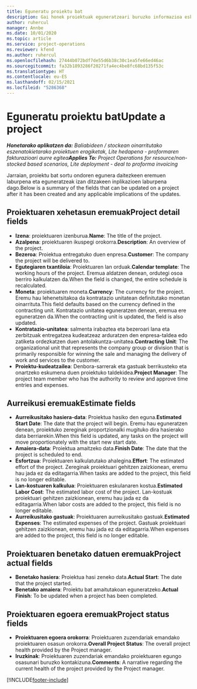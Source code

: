 ```yaml
---
title: Eguneratu proiektu bat
description: Gai honek proiektuak eguneratzeari buruzko informazioa eskaintzen du Project Operations-en.
author: ruhercul
manager: Annbe
ms.date: 10/01/2020
ms.topic: article
ms.service: project-operations
ms.reviewer: kfend
ms.author: ruhercul
ms.openlocfilehash: 27444b072bdf7de55d6b38c30c1ea5fe66ed46ac
ms.sourcegitcommit: fa32b1893286f20271fa4ec4be8fc68bd135f53c
ms.translationtype: HT
ms.contentlocale: eu-ES
ms.lasthandoff: 02/15/2021
ms.locfileid: "5286368"
---
```

# <a name="update-a-project"></a><span data-ttu-id="7752b-103">Eguneratu proiektu bat</span><span class="sxs-lookup"><span data-stu-id="7752b-103">Update a project</span></span>

<span data-ttu-id="7752b-104">_**Honetarako aplikatzen da:** Baliabideen / stockean oinarritutako eszenatokietarako proiektuen eragiketak, Lite hedapena - proformaren fakturazioari aurre egitea_</span><span class="sxs-lookup"><span data-stu-id="7752b-104">_**Applies To:** Project Operations for resource/non-stocked based scenarios, Lite deployment - deal to proforma invoicing_</span></span>

<span data-ttu-id="7752b-105">Jarraian, proiektu bat sortu ondoren egunera daitezkeen eremuen laburpena eta eguneratzeak izan ditzakeen inplikazioen laburpena dago.</span><span class="sxs-lookup"><span data-stu-id="7752b-105">Below is a summary of the fields that can be updated on a project after it has been created and any applicable implications of the updates.</span></span>

## <a name="project-detail-fields"></a><span data-ttu-id="7752b-106">Proiektuaren xehetasun eremuak</span><span class="sxs-lookup"><span data-stu-id="7752b-106">Project detail fields</span></span>

- <span data-ttu-id="7752b-107">**Izena**: proiektuaren izenburua.</span><span class="sxs-lookup"><span data-stu-id="7752b-107">**Name**: The title of the project.</span></span>
- <span data-ttu-id="7752b-108">**Azalpena**: proiektuaren ikuspegi orokorra.</span><span class="sxs-lookup"><span data-stu-id="7752b-108">**Description**: An overview of the project.</span></span>
- <span data-ttu-id="7752b-109">**Bezeroa**: Proiektua entregatuko duen enpresa.</span><span class="sxs-lookup"><span data-stu-id="7752b-109">**Customer**: The company the project will be delivered to.</span></span>
- <span data-ttu-id="7752b-110">**Egutegiaren txantiloia**: Proiektuaren lan orduak.</span><span class="sxs-lookup"><span data-stu-id="7752b-110">**Calendar template**: The working hours of the project.</span></span> <span data-ttu-id="7752b-111">Eremua aldatzen denean, ordutegi osoa berriro kalkulatzen da.</span><span class="sxs-lookup"><span data-stu-id="7752b-111">When the field is changed, the entire schedule is recalculated.</span></span>
- <span data-ttu-id="7752b-112">**Moneta**: proiektuaren moneta.</span><span class="sxs-lookup"><span data-stu-id="7752b-112">**Currency**: The currency for the project.</span></span> <span data-ttu-id="7752b-113">Eremu hau lehenetsitakoa da kontratazio unitatean definitutako monetan oinarrituta.</span><span class="sxs-lookup"><span data-stu-id="7752b-113">This field defaults based on the currency defined in the contracting unit.</span></span> <span data-ttu-id="7752b-114">Kontratazio unitatea eguneratzen denean, eremua ere eguneratzen da.</span><span class="sxs-lookup"><span data-stu-id="7752b-114">When the contracting unit is updated, the field is also updated.</span></span>
- <span data-ttu-id="7752b-115">**Kontratazio-unitatea**: salmenta irabaztea eta bezeroari lana eta zerbitzuak entregatzea kudeatzeaz arduratzen den enpresa-taldea edo zatiketa ordezkatzen duen antolakuntza-unitatea.</span><span class="sxs-lookup"><span data-stu-id="7752b-115">**Contracting Unit**: The organizational unit that represents the company group or division that is primarily responsible for winning the sale and managing the delivery of work and services to the customer.</span></span> 
- <span data-ttu-id="7752b-116">**Proiektu-kudeatzailea**: Denbora-sarrerak eta gastuak berrikusteko eta onartzeko eskumena duen proiektuko taldekidea.</span><span class="sxs-lookup"><span data-stu-id="7752b-116">**Project Manager**: The project team member who has the authority to review and approve time entries and expenses.</span></span>

## <a name="estimate-fields"></a><span data-ttu-id="7752b-117">Aurreikusi eremuak</span><span class="sxs-lookup"><span data-stu-id="7752b-117">Estimate fields</span></span>

- <span data-ttu-id="7752b-118">**Aurreikusitako hasiera-data**: Proiektua hasiko den eguna.</span><span class="sxs-lookup"><span data-stu-id="7752b-118">**Estimated Start Date**: The date that the project will begin.</span></span> <span data-ttu-id="7752b-119">Eremu hau eguneratzen denean, proiektuko zereginak proportzionalki mugituko dira hasierako data berriarekin.</span><span class="sxs-lookup"><span data-stu-id="7752b-119">When this field is updated, any tasks on the project will move proportionately with the start new start date.</span></span>
- <span data-ttu-id="7752b-120">**Amaiera-data**: Proiektua amaitzeko data.</span><span class="sxs-lookup"><span data-stu-id="7752b-120">**Finish Date**: The date that the project is scheduled to end.</span></span>
- <span data-ttu-id="7752b-121">**Esfortzua**: Proiektuaren kalkulatutako ahalegina.</span><span class="sxs-lookup"><span data-stu-id="7752b-121">**Effort**: The estimated effort of the project.</span></span> <span data-ttu-id="7752b-122">Zereginak proiektuari gehitzen zaizkionean, eremu hau jada ez da editagarria.</span><span class="sxs-lookup"><span data-stu-id="7752b-122">When tasks are added to the project, this field is no longer editable.</span></span>
- <span data-ttu-id="7752b-123">**Lan-kostuaren kalkulua**: Proiektuaren eskulanaren kostua.</span><span class="sxs-lookup"><span data-stu-id="7752b-123">**Estimated Labor Cost**: The estimated labor cost of the project.</span></span> <span data-ttu-id="7752b-124">Lan-kostuak proiektuari gehitzen zaizkionean, eremu hau jada ez da editagarria.</span><span class="sxs-lookup"><span data-stu-id="7752b-124">When labor costs are added to the project, this field is no longer editable.</span></span>
- <span data-ttu-id="7752b-125">**Aurreikusitako gastuak**: Proiektuaren aurreikusitako gastuak.</span><span class="sxs-lookup"><span data-stu-id="7752b-125">**Estimated Expenses**: The estimated expenses of the project.</span></span> <span data-ttu-id="7752b-126">Gastuak proiektuari gehitzen zaizkionean, eremu hau jada ez da editagarria.</span><span class="sxs-lookup"><span data-stu-id="7752b-126">When expenses are added to the project, this field is no longer editable.</span></span>

## <a name="project-actual-fields"></a><span data-ttu-id="7752b-127">Proiektuaren benetako datuen eremuak</span><span class="sxs-lookup"><span data-stu-id="7752b-127">Project actual fields</span></span>
- <span data-ttu-id="7752b-128">**Benetako hasiera**: Proiektua hasi zeneko data.</span><span class="sxs-lookup"><span data-stu-id="7752b-128">**Actual Start**: The date that the project started.</span></span>
- <span data-ttu-id="7752b-129">**Benetako amaiera**: Proiektu bat amaitutakoan eguneratzeko.</span><span class="sxs-lookup"><span data-stu-id="7752b-129">**Actual Finish**: To be updated when a project has been completed.</span></span>

## <a name="project-status-fields"></a><span data-ttu-id="7752b-130">Proiektuaren egoera eremuak</span><span class="sxs-lookup"><span data-stu-id="7752b-130">Project status fields</span></span>

- <span data-ttu-id="7752b-131">**Proiektuaren egoera orokorra**: Proiektuaren zuzendariak emandako proiektuaren osasun orokorra.</span><span class="sxs-lookup"><span data-stu-id="7752b-131">**Overall Project Status**: The overall project health provided by the Project manager.</span></span>
- <span data-ttu-id="7752b-132">**Iruzkinak**: Proiektuaren zuzendariak emandako proiektuaren egungo osasunari buruzko kontakizuna.</span><span class="sxs-lookup"><span data-stu-id="7752b-132">**Comments**: A narrative regarding the current health of the project provided by the Project manager.</span></span>



[!INCLUDE[footer-include](../includes/footer-banner.md)]